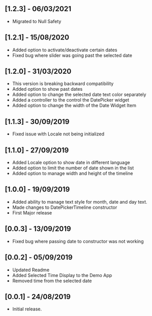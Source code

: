 ## [1.2.3] - 06/03/2021

* Migrated to Null Safety

## [1.2.1] - 15/08/2020

* Added option to activate/deactivate certain dates
* Fixed bug where slider was going past the selected date

## [1.2.0] - 31/03/2020

* This version is breaking backward compatibility
* Added option to show past dates
* Added option to change the selected date text color separately
* Added a controller to the control the DatePicker widget
* Added option to change the width of the Date Widget Item

## [1.1.3] - 30/09/2019

* Fixed issue with Locale not being initialized

## [1.1.0] - 27/09/2019

* Added Locale option to show date in different language
* Added option to limit the number of date shown in the list
* Added option to manage width and height of the timeline

## [1.0.0] - 19/09/2019

* Added ability to manage text style for month, date and day text.
* Made changes to DatePickerTimeline constructor
* First Major release

## [0.0.3] - 13/09/2019

* Fixed bug where passing date to constructor was not working

## [0.0.2] - 05/09/2019

* Updated Readme 
* Added Selected Time Display to the Demo App
* Removed time from the selected date


## [0.0.1] - 24/08/2019

* Initial release.
